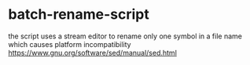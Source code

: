 # batch-rename-script

the script uses a stream editor to rename only one symbol in a file name which causes platform incompatibility
https://www.gnu.org/software/sed/manual/sed.html
